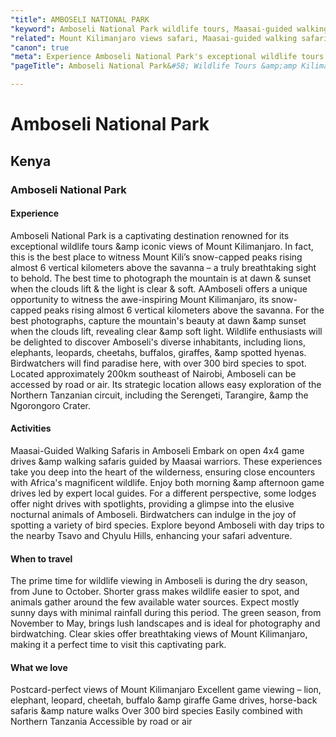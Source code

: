```yaml
---
"title": AMBOSELI NATIONAL PARK
"keyword": Amboseli National Park wildlife tours, Maasai-guided walking safaris Amboseli
"related": Mount Kilimanjaro views safari, Maasai-guided walking safaris Amboseli, Best time for bird watching Amboseli, Night drives with spotlight Amboseli, Day trips to Tsavo and Chyulu Hills, Amboseli National Park photography tours, Wildlife conservation in Amboseli, Safari lodges near Mount Kilimanjaro, Amboseli and Northern Tanzanian circuit tours
"canon": true
"meta": Experience Amboseli National Park's exceptional wildlife tours and iconic Mount Kilimanjaro views. Explore Maasai-guided safaris, birdwatching, and more.
"pageTitle": Amboseli National Park&#58; Wildlife Tours &amp;amp Kilimanjaro Views

---
```


# Amboseli National Park
## Kenya
### Amboseli National Park

#### Experience
Amboseli National Park is a captivating destination renowned for its exceptional wildlife tours &amp iconic views of Mount Kilimanjaro.
In fact, this is the best place to witness Mount Kili’s snow-capped peaks rising almost 6 vertical kilometers above the savanna – a truly breathtaking sight to behold.  The best time to photograph the mountain is at dawn &amp; sunset when the clouds lift &amp; the light is clear &amp; soft.
AAmboseli offers a unique opportunity to witness the awe-inspiring Mount Kilimanjaro, its snow-capped peaks rising almost 6 vertical kilometers above the savanna. For the best photographs, capture the mountain's beauty at dawn &amp sunset when the clouds lift, revealing clear &amp soft light.
Wildlife enthusiasts will be delighted to discover Amboseli's diverse inhabitants, including lions, elephants, leopards, cheetahs, buffalos, giraffes, &amp spotted hyenas. Birdwatchers will find paradise here, with over 300 bird species to spot.
Located approximately 200km southeast of Nairobi, Amboseli can be accessed by road or air. Its strategic location allows easy exploration of the Northern Tanzanian circuit, including the Serengeti, Tarangire, &amp the Ngorongoro Crater.

#### Activities
Maasai-Guided Walking Safaris in Amboseli
Embark on open 4x4 game drives &amp walking safaris guided by Maasai warriors. These experiences take you deep into the heart of the wilderness, ensuring close encounters with Africa's magnificent wildlife. Enjoy both morning &amp afternoon game drives led by expert local guides.
For a different perspective, some lodges offer night drives with spotlights, providing a glimpse into the elusive nocturnal animals of Amboseli. Birdwatchers can indulge in the joy of spotting a variety of bird species.
Explore beyond Amboseli with day trips to the nearby Tsavo and Chyulu Hills, enhancing your safari adventure.

#### When to travel
The prime time for wildlife viewing in Amboseli is during the dry season, from June to October. Shorter grass makes wildlife easier to spot, and animals gather around the few available water sources. Expect mostly sunny days with minimal rainfall during this period.
The green season, from November to May, brings lush landscapes and is ideal for photography and birdwatching. Clear skies offer breathtaking views of Mount Kilimanjaro, making it a perfect time to visit this captivating park.


#### What we love
Postcard-perfect views of Mount Kilimanjaro
Excellent game viewing – lion, elephant, leopard, cheetah, buffalo &amp giraffe
Game drives, horse-back safaris &amp nature walks
Over 300 bird species
Easily combined with Northern Tanzania
Accessible by road or air